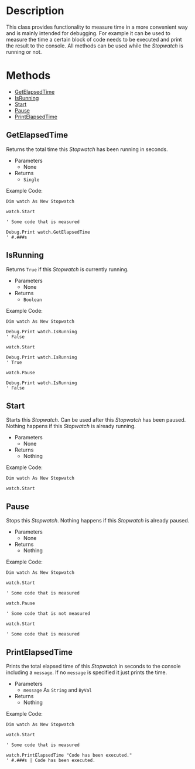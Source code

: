 ﻿# Description
This class provides functionality to measure time in a more convenient way and is mainly intended for debugging. For example it can be used to measure the time a certain block of code needs to be executed and print the result to the console.
All methods can be used while the *Stopwatch* is running or not.
# Methods
 - [GetElapsedTime](#getelapsedtime)
 - [IsRunning](#isrunning)
 - [Start](#start)
 - [Pause](#pause)
 - [PrintElapsedTime](#printelapsedtime)
## GetElapsedTime
Returns the total time this *Stopwatch* has been running in seconds.
 - Parameters
	 - None
 - Returns
	 - `Single`

Example Code:
```vba
Dim watch As New Stopwatch

watch.Start

' Some code that is measured

Debug.Print watch.GetElapsedTime
' #.###s
```
## IsRunning
Returns `True` if this *Stopwatch* is currently running.
 - Parameters
	 - None
 - Returns
	 - `Boolean`

Example Code:
```vba
Dim watch As New Stopwatch

Debug.Print watch.IsRunning
' False

watch.Start

Debug.Print watch.IsRunning
' True

watch.Pause

Debug.Print watch.IsRunning
' False
```
## Start
Starts this *Stopwatch*. Can be used after this *Stopwatch* has been paused. Nothing happens if this *Stopwatch* is already running.
 - Parameters
	 - None
 - Returns
	 - Nothing

Example Code:
```vba
Dim watch As New Stopwatch

watch.Start
```
## Pause
Stops this *Stopwatch*. Nothing happens if this *Stopwatch* is already paused.
 - Parameters
	 - None
 - Returns
	 - Nothing

Example Code:
```vba
Dim watch As New Stopwatch

watch.Start

' Some code that is measured

watch.Pause

' Some code that is not measured

watch.Start

' Some code that is measured
```
## PrintElapsedTime
Prints the total elapsed time of this *Stopwatch* in seconds to the console including a `message`. If no `message` is specified it just prints the time.
 - Parameters
	 - `message` As `String` and `ByVal`
 - Returns
	 - Nothing

Example Code:
```vba
Dim watch As New Stopwatch

watch.Start

' Some code that is measured

watch.PrintElapsedTime "Code has been executed."
' #.###s | Code has been executed.
```
